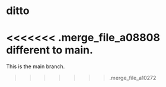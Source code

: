# ditto

<<<<<<< .merge_file_a08808
different to main.
=======
This is the main branch.
>>>>>>> .merge_file_a10272
